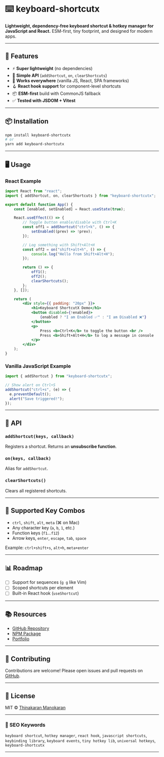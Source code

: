 # ⌨️ keyboard-shortcutx

**Lightweight, dependency-free keyboard shortcut & hotkey manager for JavaScript and React.**
ESM-first, tiny footprint, and designed for modern apps.

---

## 🚀 Features

* ⚡ **Super lightweight** (no dependencies)
* 🎯 **Simple API** (`addShortcut`, `on`, `clearShortcuts`)
* 🔄 **Works everywhere** (vanilla JS, React, SPA frameworks)
* 🪝 **React hook support** for component-level shortcuts
* 📦 **ESM-first** build with CommonJS fallback
* ✅ **Tested with JSDOM + Vitest**

---

## 📦 Installation

```bash
npm install keyboard-shortcutx
# or
yarn add keyboard-shortcutx
```

---

## 🖥️ Usage

### React Example

```jsx
import React from "react";
import { addShortcut, on, clearShortcuts } from "keyboard-shortcutx";

export default function App() {
    const [enabled, setEnabled] = React.useState(true);

    React.useEffect(() => {
        // Toggle button enable/disable with Ctrl+K
        const off1 = addShortcut("ctrl+k", () => {
            setEnabled((prev) => !prev);
        });

        // Log something with Shift+Alt+H
        const off2 = on("shift+alt+h", () => {
            console.log("Hello from Shift+Alt+H");
        });

        return () => {
            off1();
            off2();
            clearShortcuts();
        };
    }, []);

    return (
        <div style={{ padding: "20px" }}>
            <h1>Keyboard ShortcutX Demo</h1>
            <button disabled={!enabled}>
                {enabled ? "I am Enabled ✅" : "I am Disabled ❌"}
            </button>
            <p>
                Press <b>Ctrl+K</b> to toggle the button <br />
                Press <b>Shift+Alt+H</b> to log a message in console
            </p>
        </div>
    );
}
```

### Vanilla JavaScript Example

```js
import { addShortcut } from "keyboard-shortcutx";

// Show alert on Ctrl+S
addShortcut("ctrl+s", (e) => {
  e.preventDefault();
  alert("Save triggered!");
});
```

---

## 📖 API

### `addShortcut(keys, callback)`

Registers a shortcut. Returns an **unsubscribe function**.

### `on(keys, callback)`

Alias for `addShortcut`.

### `clearShortcuts()`

Clears all registered shortcuts.

---

## 🔑 Supported Key Combos

* `ctrl`, `shift`, `alt`, `meta` (⌘ on Mac)
* Any character key (`a`, `b`, `1`, etc.)
* Function keys (`f1`…`f12`)
* Arrow keys, `enter`, `escape`, `tab`, `space`

Example: `ctrl+shift+s`, `alt+h`, `meta+enter`

---

## 📊 Roadmap

* [ ] Support for sequences (`g g` like Vim)
* [ ] Scoped shortcuts per element
* [ ] Built-in React hook (`useShortcut`)

---

## 📚 Resources

* [GitHub Repository](https://github.com/thinakaranmanokaran/Keyboard_Shortcut)
* [NPM Package](https://www.npmjs.com/package/keyboard-shortcutx)
* [Portfolio](https://thinakaran.dev)

---

## 🤝 Contributing

Contributions are welcome! Please open issues and pull requests on [GitHub](https://github.com/thinakaranmanokaran/Keyboard_Shortcut).

---

## 📜 License

MIT © [Thinakaran Manokaran](https://thinakaran.dev)

---

### 🔎 SEO Keywords

`keyboard shortcut`, `hotkey manager`, `react hook`, `javascript shortcuts`, `keybinding library`, `keyboard events`, `tiny hotkey lib`, `universal hotkeys`, `keyboard-shortcutx`

---

